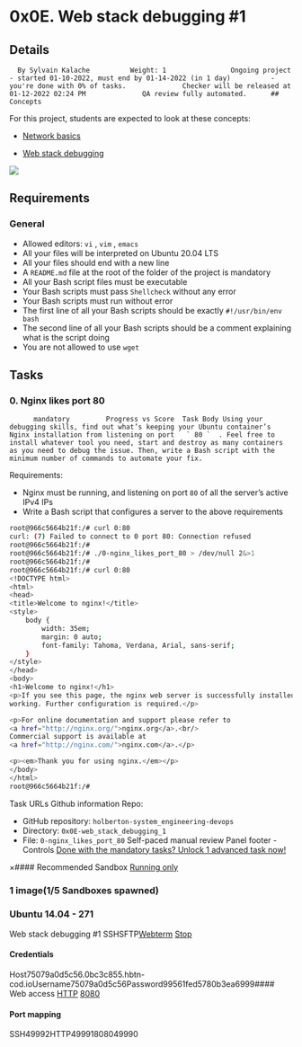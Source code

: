 # 0x0E. Web stack debugging #1
## Details
      By Sylvain Kalache          Weight: 1                Ongoing project - started 01-10-2022, must end by 01-14-2022 (in 1 day)          - you're done with 0% of tasks.              Checker will be released at 01-12-2022 02:24 PM              QA review fully automated.      ## Concepts
For this project, students are expected to look at these concepts:
* [Network basics](https://intranet.hbtn.io/concepts/33) 

* [Web stack debugging](https://intranet.hbtn.io/concepts/68) 

 ![](https://s3.amazonaws.com/intranet-projects-files/holbertonschool-sysadmin_devops/271/B4eeypV.jpg) 

## Requirements
### General
* Allowed editors:  ` vi ` ,  ` vim ` ,  ` emacs ` 
* All your files will be interpreted on Ubuntu 20.04 LTS
* All your files should end with a new line
* A  ` README.md `  file at the root of the folder of the project is mandatory
* All your Bash script files must be executable
* Your Bash scripts must pass  ` Shellcheck `  without any error
* Your Bash scripts must run without error
* The first line of all your Bash scripts should be exactly  ` #!/usr/bin/env bash ` 
* The second line of all your Bash scripts should be a comment explaining what is the script doing
* You are not allowed to use  ` wget ` 
## Tasks
### 0. Nginx likes port 80
          mandatory         Progress vs Score  Task Body Using your debugging skills, find out what’s keeping your Ubuntu container’s Nginx installation from listening on port   ` 80 `  . Feel free to install whatever tool you need, start and destroy as many containers as you need to debug the issue. Then, write a Bash script with the minimum number of commands to automate your fix.
Requirements:
* Nginx must be running, and listening on port  ` 80 `  of all the server’s active IPv4 IPs 
* Write a Bash script that configures a server to the above requirements
```bash
root@966c5664b21f:/# curl 0:80
curl: (7) Failed to connect to 0 port 80: Connection refused
root@966c5664b21f:/#
root@966c5664b21f:/# ./0-nginx_likes_port_80 > /dev/null 2&>1
root@966c5664b21f:/#
root@966c5664b21f:/# curl 0:80
<!DOCTYPE html>
<html>
<head>
<title>Welcome to nginx!</title>
<style>
    body {
        width: 35em;
        margin: 0 auto;
        font-family: Tahoma, Verdana, Arial, sans-serif;
    }
</style>
</head>
<body>
<h1>Welcome to nginx!</h1>
<p>If you see this page, the nginx web server is successfully installed and
working. Further configuration is required.</p>

<p>For online documentation and support please refer to
<a href="http://nginx.org/">nginx.org</a>.<br/>
Commercial support is available at
<a href="http://nginx.com/">nginx.com</a>.</p>

<p><em>Thank you for using nginx.</em></p>
</body>
</html>
root@966c5664b21f:/#

```
 Task URLs  Github information Repo:
* GitHub repository:  ` holberton-system_engineering-devops ` 
* Directory:  ` 0x0E-web_stack_debugging_1 ` 
* File:  ` 0-nginx_likes_port_80 ` 
 Self-paced manual review  Panel footer - Controls 
[Done with the mandatory tasks? Unlock 1 advanced task now!](https://intranet.hbtn.io/projects/271/unlock_optionals) 

×#### Recommended Sandbox
[Running only]() 
### 1 image(1/5 Sandboxes spawned)
### Ubuntu 14.04 - 271
Web stack debugging #1
SSHSFTP[Webterm](https://intranet.hbtn.io/user_containers/19213/webterm) 
[Stop]() 
#### Credentials
Host75079a0d5c56.0bc3c855.hbtn-cod.ioUsername75079a0d5c56Password99561fed5780b3ea6999#### Web access
[HTTP](http://75079a0d5c56.0bc3c855.hbtn-cod.io/) 
[8080](http://75079a0d5c56.0bc3c855.hbtn-cod.io:8080/) 
#### Port mapping
SSH49992HTTP49991808049990
